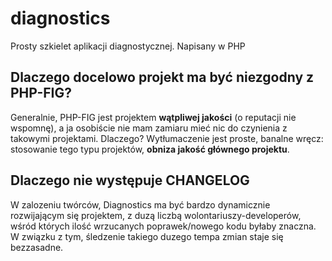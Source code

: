 # diagnostics
Prosty szkielet aplikacji diagnostycznej. Napisany w PHP

## Dlaczego docelowo projekt ma być niezgodny z PHP-FIG?
Generalnie, PHP-FIG jest projektem **wątpliwej jakości** (o reputacji nie wspomnę), a ja osobiście nie mam zamiaru mieć nic do czynienia z takowymi projektami. Dlaczego? Wytłumaczenie jest proste, banalne wręcz: stosowanie tego typu projektów, **obniza jakość głównego projektu**.

## Dlaczego nie występuje CHANGELOG
W zalozeniu twórców, Diagnostics ma być bardzo dynamicznie rozwijającym się projektem, z duzą liczbą wolontariuszy-developerów, wśród których ilość wrzucanych poprawek/nowego kodu byłaby znaczna. W związku z tym, śledzenie takiego duzego tempa zmian staje się bezzasadne.